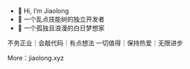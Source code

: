 - 👋 Hi, I’m Jiaolong
- 👀 一个乱点技能树的独立开发者
- 🌱 一个孤独且浪漫的白日梦想家

不务正业｜会敲代码｜有点想法
一切值得｜保持热爱｜无限进步

More：jiaolong.xyz

<!---
Wang-Jiaolong/Wang-Jiaolong is a ✨ special ✨ repository because its `README.md` (this file) appears on your GitHub profile.
You can click the Preview link to take a look at your changes.
--->
